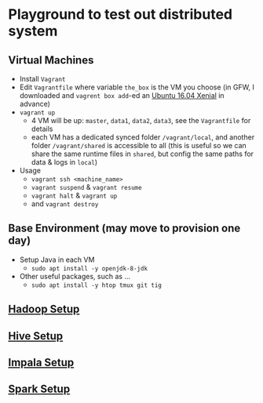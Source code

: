 # Playground to test out distributed system

## Virtual Machines
* Install `Vagrant`
* Edit `Vagrantfile` where variable `the_box` is the VM you choose (in GFW, I downloaded and `vagrent box add`-ed an [Ubuntu 16.04 Xenial](https://cloud-images.ubuntu.com/xenial/current/) in advance)
* `vagrant up`
  * 4 VM will be up: `master`, `data1`, `data2`, `data3`, see the `Vagrantfile` for details
  * each VM has a dedicated synced folder `/vagrant/local`, and another folder `/vagrant/shared` is accessible to all (this is useful so we can share the same runtime files in `shared`, but config the same paths for data & logs in `local`)
* Usage
  * `vagrant ssh <machine_name>`
  * `vagrant suspend` & `vagrant resume`
  * `vagrant halt` & `vagrant up`
  * and `vagrant destroy`

## Base Environment (may move to provision one day)
* Setup Java in each VM
  * `sudo apt install -y openjdk-8-jdk`
* Other useful packages, such as ...
  * `sudo apt install -y htop tmux git tig`

## [Hadoop Setup](docs/hadoop-setup.md)

## [Hive Setup](docs/hive-setup.md)

## [Impala Setup]()

## [Spark Setup](docs/spark-setup.md)
